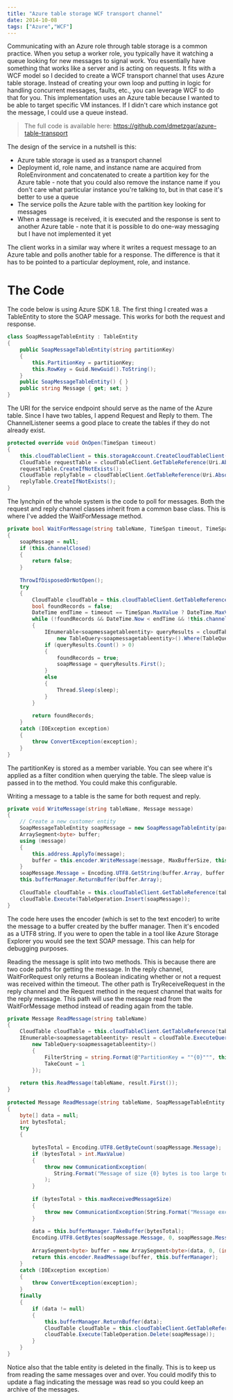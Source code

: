 ```yaml
---
title: "Azure table storage WCF transport channel"
date: 2014-10-08
tags: ["Azure","WCF"]
---
```


Communicating with an Azure role through table storage is a common practice. When you setup a worker role, you typically have it watching a 
queue looking for new messages to signal work. You essentially have something that works like a server and is acting on requests. It fits 
with a WCF model so I decided to create a WCF transport channel that uses Azure table storage. Instead of creating your own loop and putting
in logic for handling concurrent messages, faults, etc., you can leverage WCF to do that for you. This implementation uses an Azure table
because I wanted to be able to target specific VM instances. If I didn't care which instance got the message, I could use a queue instead.

> The full code is available here: https://github.com/dmetzgar/azure-table-transport

The design of the service in a nutshell is this:

* Azure table storage is used as a transport channel
* Deployment id, role name, and instance name are acquired from RoleEnvironment and concatenated to create a partition key for the Azure table - note that 
  you could also remove the instance name if you don't care what particular instance you're talking to, but in that case it's better to use a queue
* The service polls the Azure table with the partition key looking for messages
* When a message is received, it is executed and the response is sent to another Azure table - note that it is possible to do one-way messaging but I have
  not implemented it yet

The client works in a similar way where it writes a request message to an Azure table and polls another table for a response. The difference is that it has 
to be pointed to a particular deployment, role, and instance.

# The Code
The code below is using Azure SDK 1.8. The first thing I created was a TableEntity to store the SOAP message. This works for both the request and response.

```csharp
class SoapMessageTableEntity : TableEntity
{
    public SoapMessageTableEntity(string partitionKey)
    {
        this.PartitionKey = partitionKey;
        this.RowKey = Guid.NewGuid().ToString();
    }
    public SoapMessageTableEntity() { }
    public string Message { get; set; }
}
```

The URI for the service endpoint should serve as the name of the Azure table. Since I have two tables, I append Request and Reply to them. The 
ChannelListener seems a good place to create the tables if they do not already exist.

```csharp
protected override void OnOpen(TimeSpan timeout)
{
    this.cloudTableClient = this.storageAccount.CreateCloudTableClient();
    CloudTable requestTable = cloudTableClient.GetTableReference(Uri.AbsolutePath + "Request");
    requestTable.CreateIfNotExists();
    CloudTable replyTable = cloudTableClient.GetTableReference(Uri.AbsolutePath + "Reply");
    replyTable.CreateIfNotExists();
}
```

The lynchpin of the whole system is the code to poll for messages. Both the request and reply channel classes inherit 
from a common base class. This is where I've added the WaitForMessage method.

```csharp
private bool WaitForMessage(string tableName, TimeSpan timeout, TimeSpan sleep, out SoapMessageTableEntity soapMessage)
{
    soapMessage = null;
    if (this.channelClosed)
    {
        return false;
    }
 
    ThrowIfDisposedOrNotOpen();
    try
    {
        CloudTable cloudTable = this.cloudTableClient.GetTableReference(tableName);
        bool foundRecords = false;
        DateTime endTime = timeout == TimeSpan.MaxValue ? DateTime.MaxValue : DateTime.Now + timeout;
        while (!foundRecords && DateTime.Now < endTime && !this.channelClosed)
        {
            IEnumerable<soapmessagetableentity> queryResults = cloudTable.ExecuteQuery<soapmessagetableentity>(
                new TableQuery<soapmessagetableentity>().Where(TableQuery.GenerateFilterCondition("PartitionKey", "eq", this.partitionKey)).Take(1));
            if (queryResults.Count() > 0)
            {
                foundRecords = true;
                soapMessage = queryResults.First();
            }
            else
            {
                Thread.Sleep(sleep);
            }
        }
 
        return foundRecords;
    }
    catch (IOException exception)
    {
        throw ConvertException(exception);
    }
}
```

The partitionKey is stored as a member variable. You can see where it's applied as a filter condition when querying the table. The sleep value 
is passed in to the method. You could make this configurable.

Writing a message to a table is the same for both request and reply.
```csharp
private void WriteMessage(string tableName, Message message)
{
    // Create a new customer entity
    SoapMessageTableEntity soapMessage = new SoapMessageTableEntity(partitionKey);
    ArraySegment<byte> buffer;
    using (message)
    {
        this.address.ApplyTo(message);
        buffer = this.encoder.WriteMessage(message, MaxBufferSize, this.bufferManager);
    }
    soapMessage.Message = Encoding.UTF8.GetString(buffer.Array, buffer.Offset, buffer.Count);
    this.bufferManager.ReturnBuffer(buffer.Array);
 
    CloudTable cloudTable = this.cloudTableClient.GetTableReference(tableName);
    cloudTable.Execute(TableOperation.Insert(soapMessage));
}
```

The code here uses the encoder (which is set to the text encoder) to write the message to a buffer created by the buffer manager. Then it's 
encoded as a UTF8 string. If you were to open the table in a tool like Azure Storage Explorer you would see the text SOAP message. This can 
help for debugging purposes.

Reading the message is split into two methods. This is because there are two code paths for getting the message. In the reply channel, 
WaitForRequest only returns a Boolean indicating whether or not a request was received within the timeout. The other path is 
TryReceiveRequest in the reply channel and the Request method in the request channel that waits for the reply message. This path will use the 
message read from the WaitForMessage method instead of reading again from the table.

```csharp
private Message ReadMessage(string tableName)
{
    CloudTable cloudTable = this.cloudTableClient.GetTableReference(tableName);
    IEnumerable<soapmessagetableentity> result = cloudTable.ExecuteQuery<soapmessagetableentity>(
        new TableQuery<soapmessagetableentity>()
        {
            FilterString = string.Format(@"PartitionKey = ""{0}""", this.partitionKey),
            TakeCount = 1
        });
 
    return this.ReadMessage(tableName, result.First());
}
 
protected Message ReadMessage(string tableName, SoapMessageTableEntity soapMessage)
{
    byte[] data = null;
    int bytesTotal;
    try
    {
 
        bytesTotal = Encoding.UTF8.GetByteCount(soapMessage.Message);
        if (bytesTotal > int.MaxValue)
        {
            throw new CommunicationException(
               String.Format("Message of size {0} bytes is too large to buffer. Use a streamed transfer instead.", bytesTotal)
            );
        }
 
        if (bytesTotal > this.maxReceivedMessageSize)
        {
            throw new CommunicationException(String.Format("Message exceeds maximum size: {0} > {1}.", bytesTotal, this.maxReceivedMessageSize));
        }
 
        data = this.bufferManager.TakeBuffer(bytesTotal);
        Encoding.UTF8.GetBytes(soapMessage.Message, 0, soapMessage.Message.Length, data, 0);
 
        ArraySegment<byte> buffer = new ArraySegment<byte>(data, 0, (int)bytesTotal);
        return this.encoder.ReadMessage(buffer, this.bufferManager);
    }
    catch (IOException exception)
    {
        throw ConvertException(exception);
    }
    finally
    {
        if (data != null)
        {
            this.bufferManager.ReturnBuffer(data);
            CloudTable cloudTable = this.cloudTableClient.GetTableReference(tableName);
            cloudTable.Execute(TableOperation.Delete(soapMessage));
        }
    }
}
```

Notice also that the table entity is deleted in the finally. This is to keep us from reading the same messages over and over. 
You could modify this to update a flag indicating the message was read so you could keep an archive of the messages.
